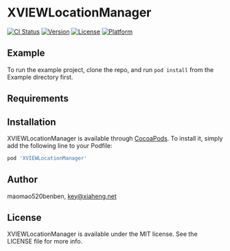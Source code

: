 # XVIEWLocationManager

[![CI Status](https://img.shields.io/travis/maomao520benben/XVIEWLocationManager.svg?style=flat)](https://travis-ci.org/maomao520benben/XVIEWLocationManager)
[![Version](https://img.shields.io/cocoapods/v/XVIEWLocationManager.svg?style=flat)](https://cocoapods.org/pods/XVIEWLocationManager)
[![License](https://img.shields.io/cocoapods/l/XVIEWLocationManager.svg?style=flat)](https://cocoapods.org/pods/XVIEWLocationManager)
[![Platform](https://img.shields.io/cocoapods/p/XVIEWLocationManager.svg?style=flat)](https://cocoapods.org/pods/XVIEWLocationManager)

## Example

To run the example project, clone the repo, and run `pod install` from the Example directory first.

## Requirements

## Installation

XVIEWLocationManager is available through [CocoaPods](https://cocoapods.org). To install
it, simply add the following line to your Podfile:

```ruby
pod 'XVIEWLocationManager'
```

## Author

maomao520benben, key@xiaheng.net

## License

XVIEWLocationManager is available under the MIT license. See the LICENSE file for more info.
